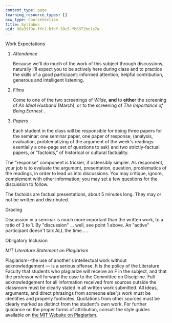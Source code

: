 ```yaml
---
content_type: page
learning_resource_types: []
ocw_type: CourseSection
title: Syllabus
uid: 86a39f9e-ffc1-bfcf-38c5-fb6072bc1a7a
---
```


Work Expectations

1.  _Attendance_  
      
    Because we'll do much of the work of this subject through discussions, naturally I'll expect you to be actively here during class and to practice the skills of a good participant: informed attention, helpful contribution, generous and intelligent listening.  
      
    
2.  _Films_  
      
    Come to one of the two screenings of _Wilde_, **and** to **either** the screening of _An Ideal Husband_ (March), or to the screening of _The Importance of Being Earnest_ .  
      
    
3.  _Papers_  
      
    Each student in the class will be responsible for doing three papers for the seminar: one seminar paper, one paper of response, (analysis, evaluation, problematizing of the argument of the week's readings: esentially a one-page set of questions to ask) and two strictly-factual papers, or "factoids," of historical or cultural factuality.
    

The "response" component is trickier, if ostensibly simpler. As respondent, your job is to evaluate the argument, presentation, question, problematics of the readings, in order to lead us into discussions. You may critique, ignore, complement with other information; you may set a few questions for the discussion to follow.

The factoids are factual presentations, about 5 minutes long. They may or not be written and distributed.

Grading

Discussion in a seminar is much more important than the written work, to a ratio of 3 to 1. By "discussion" ... well, see point 1 above. An "active" participant doesn't talk ALL the time.....

Obligatory Inclusion

_MIT Literature Statement on Plagiarism_

Plagiarism--the use of another's intellectual work without acknowledgement — is a serious offense. It is the policy of the Literature Faculty that students who plagiarize will receive an F in the subject, and that the professor will forward the case to the Committee on Discipline. Full acknowledgement for all information received from sources outside the classroom must be clearly stated in all written work submitted. All ideas, arguments, and direct phrasings from someone else';s work must be identifies and properly footnotes. Quotations from other sources must be clearly marked as distinct from the student's own work. For further guidance on the proper forms of attribution, consult the style guides available on [the MIT Website on Plagiarism](http://cmsw.mit.edu/writing-and-communication-center/avoiding-plagiarism/).